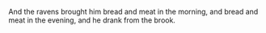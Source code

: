 And the ravens brought him bread and meat in the morning, and bread and meat in the evening, and he drank from the brook.

